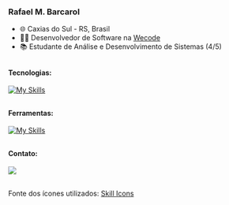 ### Rafael M. Barcarol

- 🌐 Caxias do Sul - RS, Brasil
- 👨‍💻 Desenvolvedor de Software na <a href="https://wecode.digital/" target="_blank" rel="noopener">Wecode</a>
- 📚 Estudante de Análise e Desenvolvimento de Sistemas (4/5)

##

#### Tecnologias:

[![My Skills](https://skillicons.dev/icons?i=js,html,css,tailwind,sass,laravel)](https://skillicons.dev)

##

#### Ferramentas:

[![My Skills](https://skillicons.dev/icons?i=vscode,git,github,figma)](https://skillicons.dev)

##

#### Contato:

<a href="https://br.linkedin.com/in/rafael-barcarol" target="_blank" rel="noopener"><img src="https://skillicons.dev/icons?i=linkedin" target="_blank" rel="noopener"></a>

##

<p>Fonte dos ícones utilizados: <a href="https://skillicons.dev/" target="_blank" rel="noopener">Skill Icons</a></p>
